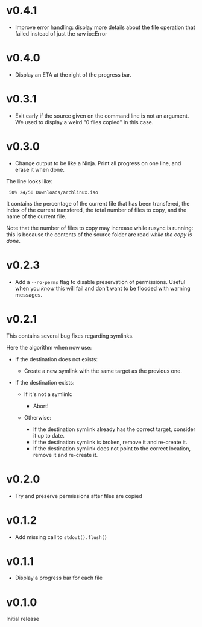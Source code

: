 # v0.4.1

* Improve error handling: display more details about the file operation that failed
  instead of just the raw io::Error

# v0.4.0

* Display an ETA at the right of the progress bar.

# v0.3.1

* Exit early if the source given on the command line is not an argument. We used to display a weird
  "0 files copied" in this case.

# v0.3.0

* Change output to be like a Ninja. Print all progress on one line, and erase it when done.

The line looks like:

```
 50% 24/50 Downloads/archlinux.iso
```

It contains the percentage of the current file that has been transfered, the index of the current transfered,
the total number of files to copy, and the name of the current file.

Note that the number of files to copy may increase while rusync is running: this is because the contents
of the source folder are read *while the copy is done*.


# v0.2.3

* Add a `--no-perms` flag to disable preservation of permissions. Useful when
  you *know* this will fail and don't want to be flooded with warning messages.

# v0.2.1

This contains several bug fixes regarding symlinks.

Here the algorithm when now use:

* If the destination does not exists:
  * Create a new symlink with the same target as the previous one.

* If the destination exists:

  * If it's not a symlink:
      * Abort!

  * Otherwise:

    * If the destination symlink already has the correct target, consider it up to date.
    * If the destination symlink is broken, remove it and re-create it.
    * If the destination symlink does not point to the correct location, remove it and re-create it.

# v0.2.0

* Try and preserve permissions after files are copied

# v0.1.2

* Add missing call to `stdout().flush()`

# v0.1.1

* Display a progress bar for each file

# v0.1.0

Initial release

